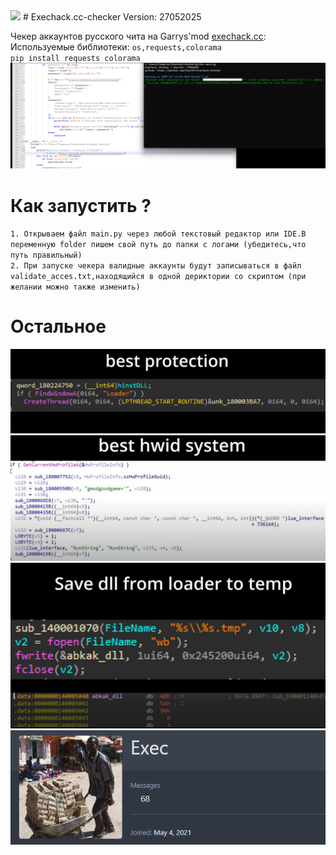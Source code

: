 <img src="https://cdn.discordapp.com/attachments/1119567693624909905/1377315517089448056/314097.jpg?ex=68388488&is=68373308&hm=cd0607659a519fffbf4a487ffd3ac32dc8475bfaf31bbdddc1ddcd2a8f40c81d&" />  
# Exechack.cc-checker Version: 27052025

Чекер аккаунтов русского чита на Garrys'mod <a href="https://b.exechack.cc/">exechack.cc</a>:   
Используемые библиотеки:
`os,requests,colorama`   
        `pip install requests colorama`
<img src="more/Снимок экрана 2025-05-27 133732.png" />   

# Как запустить ?
`1. Открываем файл main.py через любой текстовый редактор или IDE.В переменную folder пишем свой путь до папки с логами (убедитесь,что путь правильный)`   
`2. При запуске чекера валидные аккаунты будут записываться в файл validate_acces.txt,находящийся в одной дериктории со скриптом (при желании можно также изменить)`

# Остальное 
<img src="more/Снимок экрана 2025-05-27 131926.png" />   
<img src="more/Снимок экрана 2025-05-27 132056.png" />   
<img src="more/Снимок экрана 2025-05-27 132113.png" />   
<img src="more/Снимок экрана 2025-05-27 134340.png" />   
